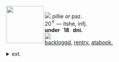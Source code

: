 <img align="left" src="https://files.catbox.moe/qti0nd.png" width="100" align="center"><br> <img src="https://files.catbox.moe/1ipwg7.gif"> pillie <i>or</i> paz.
<br> 20<sup>↑</sup> — itshe, infj.
<br><b>under ‎‎ ‎  18 ‎ ‎ dni. </b>
<br><img src="https://files.catbox.moe/05dmbt.gif"><br> <a href="https://backloggd.com/u/campcope" title="backloggd">backloggd.</a>  <a href="https://rentry.co/campcope"> rentry.</a>  <a href="https://pill.atabook.org/">atabook.</a>
<details><summary> ext. </summary>
<pre>
disabled & mobility aid user.
<br>
may come off a bit pretentious
sometimes! oopsie... i'm just 
passionate about the world.
</pre>
<p></p>
</details>


